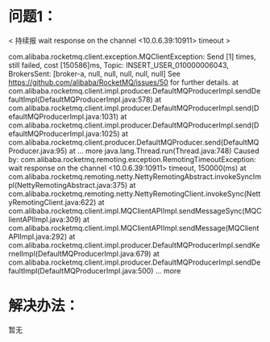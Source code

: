 
# 问题1：

< 持续报 wait response on the channel <10.0.6.39:10911> timeout >

com.alibaba.rocketmq.client.exception.MQClientException: Send [1] times, still failed, cost [150586]ms, Topic: INSERT_USER_010000006043, BrokersSent: [broker-a, null, null, null, null, null] See https://github.com/alibaba/RocketMQ/issues/50 for further details. at com.alibaba.rocketmq.client.impl.producer.DefaultMQProducerImpl.sendDefaultImpl(DefaultMQProducerImpl.java:578) at com.alibaba.rocketmq.client.impl.producer.DefaultMQProducerImpl.send(DefaultMQProducerImpl.java:1031) at com.alibaba.rocketmq.client.impl.producer.DefaultMQProducerImpl.send(DefaultMQProducerImpl.java:1025) at com.alibaba.rocketmq.client.producer.DefaultMQProducer.send(DefaultMQProducer.java:95) at
... more
java.lang.Thread.run(Thread.java:748) Caused by: com.alibaba.rocketmq.remoting.exception.RemotingTimeoutException: wait response on the channel <10.0.6.39:10911> timeout, 150000(ms) at com.alibaba.rocketmq.remoting.netty.NettyRemotingAbstract.invokeSyncImpl(NettyRemotingAbstract.java:375) at com.alibaba.rocketmq.remoting.netty.NettyRemotingClient.invokeSync(NettyRemotingClient.java:622) at com.alibaba.rocketmq.client.impl.MQClientAPIImpl.sendMessageSync(MQClientAPIImpl.java:309) at com.alibaba.rocketmq.client.impl.MQClientAPIImpl.sendMessage(MQClientAPIImpl.java:292) at com.alibaba.rocketmq.client.impl.producer.DefaultMQProducerImpl.sendKernelImpl(DefaultMQProducerImpl.java:679) at com.alibaba.rocketmq.client.impl.producer.DefaultMQProducerImpl.sendDefaultImpl(DefaultMQProducerImpl.java:500)
... more

# 解决办法：

暂无
